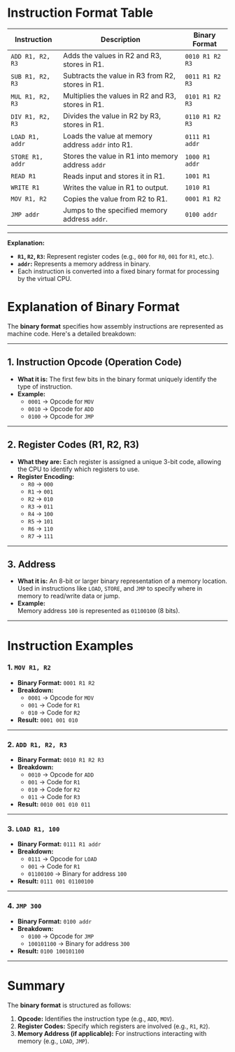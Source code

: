 
# Instruction Format Table

| **Instruction** | **Description**                                   | **Binary Format**             |
|------------------|--------------------------------------------------|-------------------------------|
| `ADD R1, R2, R3` | Adds the values in R2 and R3, stores in R1.      | `0010 R1 R2 R3`               |
| `SUB R1, R2, R3` | Subtracts the value in R3 from R2, stores in R1. | `0011 R1 R2 R3`               |
| `MUL R1, R2, R3` | Multiplies the values in R2 and R3, stores in R1.| `0101 R1 R2 R3`               |
| `DIV R1, R2, R3` | Divides the value in R2 by R3, stores in R1.     | `0110 R1 R2 R3`               |
| `LOAD R1, addr`  | Loads the value at memory address `addr` into R1.| `0111 R1 addr`                |
| `STORE R1, addr` | Stores the value in R1 into memory address `addr`| `1000 R1 addr`                |
| `READ R1`        | Reads input and stores it in R1.                 | `1001 R1`                     |
| `WRITE R1`       | Writes the value in R1 to output.                | `1010 R1`                     |
| `MOV R1, R2`     | Copies the value from R2 to R1.                  | `0001 R1 R2`                  |
| `JMP addr`       | Jumps to the specified memory address `addr`.    | `0100 addr`                   |

---

**Explanation:**
- **`R1`, `R2`, `R3`:** Represent register codes (e.g., `000` for `R0`, `001` for `R1`, etc.).
- **`addr`:** Represents a memory address in binary.
- Each instruction is converted into a fixed binary format for processing by the virtual CPU.



# Explanation of Binary Format 

The **binary format** specifies how assembly instructions are represented as machine code. Here's a detailed breakdown:

---

## **1. Instruction Opcode (Operation Code)**
- **What it is:** The first few bits in the binary format uniquely identify the type of instruction.
- **Example:**  
  - `0001` → Opcode for `MOV`
  - `0010` → Opcode for `ADD`
  - `0100` → Opcode for `JMP`

---

## **2. Register Codes (R1, R2, R3)**
- **What they are:** Each register is assigned a unique 3-bit code, allowing the CPU to identify which registers to use.
- **Register Encoding:**
  - `R0` → `000`
  - `R1` → `001`
  - `R2` → `010`
  - `R3` → `011`
  - `R4` → `100`
  - `R5` → `101`
  - `R6` → `110`
  - `R7` → `111`

---

## **3. Address**
- **What it is:** An 8-bit or larger binary representation of a memory location. Used in instructions like `LOAD`, `STORE`, and `JMP` to specify where in memory to read/write data or jump.
- **Example:**  
  Memory address `100` is represented as `01100100` (8 bits).

---

# Instruction Examples

### **1. `MOV R1, R2`**
- **Binary Format:** `0001 R1 R2`
- **Breakdown:**
  - `0001` → Opcode for `MOV`
  - `001` → Code for `R1`
  - `010` → Code for `R2`
- **Result:** `0001 001 010`

---

### **2. `ADD R1, R2, R3`**
- **Binary Format:** `0010 R1 R2 R3`
- **Breakdown:**
  - `0010` → Opcode for `ADD`
  - `001` → Code for `R1`
  - `010` → Code for `R2`
  - `011` → Code for `R3`
- **Result:** `0010 001 010 011`

---

### **3. `LOAD R1, 100`**
- **Binary Format:** `0111 R1 addr`
- **Breakdown:**
  - `0111` → Opcode for `LOAD`
  - `001` → Code for `R1`
  - `01100100` → Binary for address `100`
- **Result:** `0111 001 01100100`

---

### **4. `JMP 300`**
- **Binary Format:** `0100 addr`
- **Breakdown:**
  - `0100` → Opcode for `JMP`
  - `100101100` → Binary for address `300`
- **Result:** `0100 100101100`

---

# Summary
The **binary format** is structured as follows:
1. **Opcode:** Identifies the instruction type (e.g., `ADD`, `MOV`).
2. **Register Codes:** Specify which registers are involved (e.g., `R1`, `R2`).
3. **Memory Address (if applicable):** For instructions interacting with memory (e.g., `LOAD`, `JMP`).